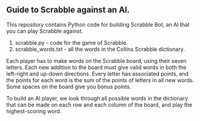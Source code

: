 
Guide to Scrabble against an AI.
--------------------------------------

This repository contains Python code for building Scrabble Bot, an AI that you can play Scrabble against.

1) scrabble.py - code for the game of Scrabble. 
2) scrabble_words.txt - all the words in the Collins Scrabble dictionary. 

Each player has to make words on the Scrabble board, using their seven letters. Each new addition to the board must give valid words in both the left-right and up-down directions. Every letter has associated points, and the points for each word is the sum of the points of letters in all new words. Some spaces on the board give you bonus points.

To build an AI player, we look through all possible words in the dictionary that can be made on each row and each column of the board, and play the highest-scoring word. 




